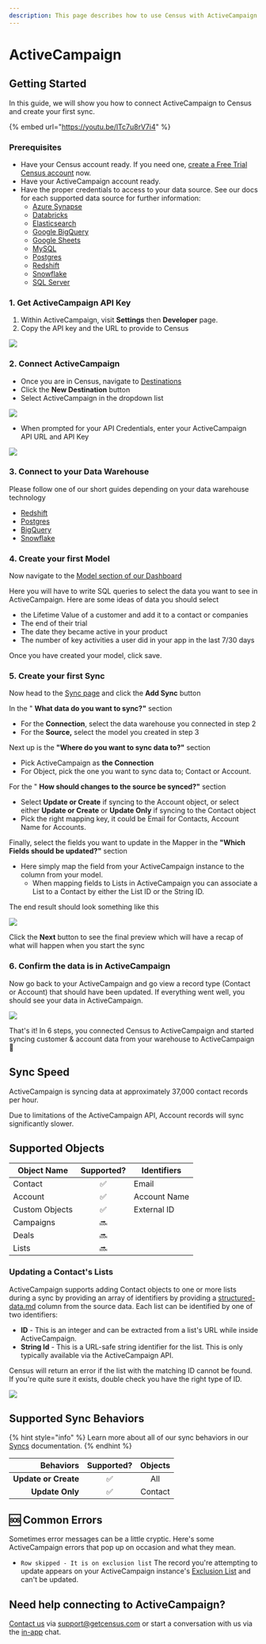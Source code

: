 ```yaml
---
description: This page describes how to use Census with ActiveCampaign.
---
```


# ActiveCampaign

## Getting Started

‌In this guide, we will show you how to connect ActiveCampaign to Census and create your first sync.

{% embed url="https://youtu.be/lTc7u8rV7i4" %}

### Prerequisites

* Have your Census account ready. If you need one, [create a Free Trial Census account](https://app.getcensus.com/) now.
* Have your ActiveCampaign account ready.
* Have the proper credentials to access to your data source. See our docs for each supported data source for further information:
  * [Azure Synapse](../sources/available-sources/azure-synapse.md)
  * [Databricks](https://docs.getcensus.com/sources/databricks)
  * [Elasticsearch](https://docs.getcensus.com/sources/elasticsearch)
  * [Google BigQuery](https://docs.getcensus.com/sources/google-bigquery)
  * [Google Sheets](https://docs.getcensus.com/sources/google-sheets)
  * [MySQL](https://docs.getcensus.com/sources/mysql)
  * [Postgres](https://docs.getcensus.com/sources/postgres)
  * [Redshift](https://docs.getcensus.com/sources/redshift)
  * [Snowflake](https://docs.getcensus.com/sources/snowflake)
  * [SQL Server](https://docs.getcensus.com/sources/sql-server)

### 1. Get ActiveCampaign API Key

1. Within ActiveCampaign, visit **Settings** then **Developer** page.
2. Copy the API key and the URL to provide to Census

![](../.gitbook/assets/screely-1617902398277.png)

### 2. Connect ActiveCampaign

* Once you are in Census, navigate to [Destinations](https://app.getcensus.com/destinations)
* Click the **New Destination** button
* Select ActiveCampaign in the dropdown list

![](../.gitbook/assets/screely-1617902052429.png)

* When prompted for your API Credentials, enter your ActiveCampaign API URL and API Key

![](../.gitbook/assets/screely-1617902449109.png)

### 3. Connect to your Data Warehouse

Please follow one of our short guides depending on your data warehouse technology

* [Redshift](https://help.getcensus.com/article/10-configuring-redshift-postgresql-access)
* [Postgres](https://help.getcensus.com/article/10-configuring-redshift-postgresql-access)
* [BigQuery](https://help.getcensus.com/article/21-configuring-bigquery-access)
* [Snowflake](https://help.getcensus.com/article/8-configuring-snowflake-access)

### 4. Create your first Model

Now navigate to the [Model section of our Dashboard](https://app.getcensus.com/models)

Here you will have to write SQL queries to select the data you want to see in ActiveCampaign. Here are some ideas of data you should select

* the Lifetime Value of a customer and add it to a contact or companies
* The end of their trial
* The date they became active in your product
* The number of key activities a user did in your app in the last 7/30 days

Once you have created your model, click save.

### 5. Create your first Sync

Now head to the [Sync page](https://app.getcensus.com/syncs) and click the **Add Sync** button

In the " **What data do you want to sync?"** section

* For the **Connection**, select the data warehouse you connected in step 2
* For the **Source,** select the model you created in step 3

Next up is the **"Where do you want to sync data to?"** section

* Pick ActiveCampaign as **the Connection**
* For Object, pick the one you want to sync data to; Contact or Account.

For the " **How should changes to the source be synced?"** section

* Select **Update or Create** if syncing to the Account object, or select either **Update or Create** or **Update Only** if syncing to the Contact object
* Pick the right mapping key, it could be Email for Contacts, Account Name for Accounts.

Finally, select the fields you want to update in the Mapper in the **"Which Fields should be updated?"** section

* Here simply map the field from your ActiveCampaign instance to the column from your model.
  * When mapping fields to Lists in ActiveCampaign you can associate a List to a Contact by either the List ID or the String ID.

The end result should look something like this

![](../.gitbook/assets/screely-1617904096010.png)

Click the **Next** button to see the final preview which will have a recap of what will happen when you start the sync

### 6. Confirm the data is in ActiveCampaign

Now go back to your ActiveCampaign and go view a record type (Contact or Account) that should have been updated. If everything went well, you should see your data in ActiveCampaign.

![](../.gitbook/assets/screely-1617904230319.png)

That's it! In 6 steps, you connected Census to ActiveCampaign and started syncing customer & account data from your warehouse to ActiveCampaign 🎉

## Sync Speed

ActiveCampaign is syncing data at approximately 37,000 contact records per hour.

Due to limitations of the ActiveCampaign API, Account records will sync significantly slower.

## Supported Objects

| Object Name    | Supported? | Identifiers  |
| -------------- | :--------: | ------------ |
| Contact        |      ✅     | Email        |
| Account        |      ✅     | Account Name |
| Custom Objects |      ✅     | External ID  |
| Campaigns      |     🔜     |              |
| Deals          |     🔜     |              |
| Lists          |     🔜     |              |

### Updating a Contact's Lists

ActiveCampaign supports adding Contact objects to one or more lists during a sync by providing an array of identifiers by providing a [structured-data.md](../syncs/structuring-data/structured-data.md "mention") column from the source data. Each list can be identified by one of two identifiers:

* **ID** - This is an integer and can be extracted from a list's URL while inside ActiveCampaign.
* **String Id** - This is a URL-safe string identifier for the list. This is only typically available via the ActiveCampaign API.

Census will return an error if the list with the matching ID cannot be found. If you're quite sure it exists, double check you have the right type of ID.

![](../.gitbook/assets/screely-1652234231375.png)

## Supported Sync Behaviors

{% hint style="info" %}
Learn more about all of our sync behaviors in our [Syncs](../syncs/core-concept/#sync-behaviors) documentation.
{% endhint %}

|        **Behaviors** | **Supported?** | **Objects** |
| -------------------: | :------------: | :---------: |
| **Update or Create** |        ✅       |     All     |
|      **Update Only** |        ✅       |   Contact   |

## 🆘 Common Errors

Sometimes error messages can be a little cryptic. Here's some ActiveCampaign errors that pop up on occasion and what they mean.

* `Row skipped - It is on exclusion list` The record you're attempting to update appears on your ActiveCampaign instance's [Exclusion List](https://help.activecampaign.com/hc/en-us/articles/207362110-Exclusion-list-overview) and can't be updated.

## Need help connecting to ActiveCampaign?

[Contact us](mailto:support@getcensus.com) via support@getcensus.com or start a conversation with us via the [in-app](https://app.getcensus.com) chat.
